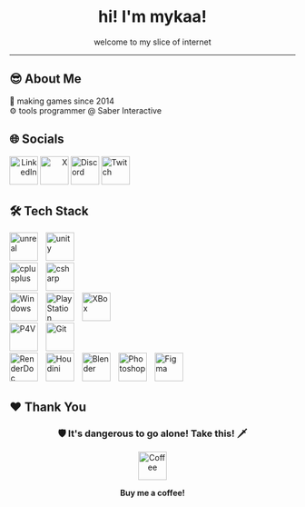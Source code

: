 <h1 align="center">hi! I'm mykaa! </h1>

<p align = center> welcome to my slice of internet </p>

---

## 😎 About Me
💾 making games since 2014 <br>
⚙️ tools programmer @ Saber Interactive <br>

## 🌐 Socials
<div align=left>
<span align="right">
<a href="https://linkedin.com/in/mykaa"><img src="https://www.svgrepo.com/show/448234/linkedin.svg" alt="LinkedIn" width=50px"></a>
<a href="https://twitter.com/mykaadev"><img src="https://www.svgrepo.com/show/475689/twitter-color.svg" alt="X" width=50px"></a>
</span>
<span align="left">
<a href="https://discord.gg/A8bwhNp"><img src="https://www.svgrepo.com/show/353655/discord-icon.svg" alt="Discord" width=50px"></a>
<a href="https://twitch.tv/mynameismyka"><img src="https://www.svgrepo.com/show/448251/twitch.svg" alt="Twitch" width=50px"></a></span>
</div>
 
## 🛠 Tech Stack
<div align="left">
  <img src="https://mykaadev.github.io/resources/icons/unreal.svg" style="width:50px; height:50px; object-fit:contain; margin-right:10px;" alt="unreal"/>
  <img src="https://mykaadev.github.io/resources/icons/unity.svg" style="width:50px; height:50px; object-fit:contain; margin-right:10px;" alt="unity"/>
</div>
<div align="left">
  <img src="https://mykaadev.github.io/resources/icons/cpp.svg" style="width:50px; height:50px; object-fit:contain; margin-right:10px;" alt="cplusplus"/>
  <img src="https://mykaadev.github.io/resources/icons/cs.svg" style="width:50px; height:50px; object-fit:contain; margin-right:10px;" alt="csharp"/>
</div>
<div align="left">
  <img src="https://mykaadev.github.io/resources/icons/windows.svg" style="width:50px; height:50px; object-fit:contain; margin-right:10px;" alt="Windows"/>
  <img src="https://mykaadev.github.io/resources/icons/playstation.svg" style="width:50px; height:50px; object-fit:contain; margin-right:10px;" alt="PlayStation"/>
  <img src="https://mykaadev.github.io/resources/icons/xbox.svg" style="width:50px; height:50px; object-fit:contain; margin-right:10px;" alt="XBox"/>
</div>
<div align="left">
  <img src="https://mykaadev.github.io/resources/icons/p4v.svg" style="width:50px; height:50px; object-fit:contain; margin-right:10px;" alt="P4V"/>
  <img src="https://mykaadev.github.io/resources/icons/githublogo.svg" style="width:50px; height:50px; object-fit:contain; margin-right:10px;" alt="Git"/>
</div>
<div align="left">
  <img src="https://mykaadev.github.io/resources/icons/RenderDoc.svg" style="width:50px; height:50px; object-fit:contain; margin-right:10px;" alt="RenderDoc"/>
  <img src="https://mykaadev.github.io/resources/icons/houdini.svg" style="width:50px; height:50px; object-fit:contain; margin-right:10px;" alt="Houdini"/>
   <img src="https://mykaadev.github.io/resources/icons/blender.svg" style="width:50px; height:50px; object-fit:contain; margin-right:10px;" alt="Blender"/>
   <img src="https://mykaadev.github.io/resources/icons/photoshop.svg" style="width:50px; height:50px; object-fit:contain; margin-right:10px;" alt="Photoshop"/>
   <img src="https://mykaadev.github.io/resources/icons/figma.svg" style="width:50px; height:50px; object-fit:contain; margin-right:10px;" alt="Figma"/>
</div>

<!--
## 🧑‍💻 Git Stats
<div align="center" style="display: flex; flex-wrap: wrap; justify-content: center; gap: 10px;">
  <img src="https://github-readme-stats.vercel.app/api?username=mykaadev&theme=tokyonight&show_icons=true&hide_border=false&count_private=true" height="100"/>
  <img src="https://github-readme-streak-stats.herokuapp.com/?user=mykaadev&theme=tokyonight&hide_border=false" height="100"/>
  <img src="https://github-readme-stats.vercel.app/api/top-langs/?username=mykaadev&theme=tokyonight&show_icons=true&hide_border=false&layout=compact" height="100"/>
</div>
-->

## ❤️ Thank You
<div align="center">
<h3> 🛡️ It's dangerous to go alone! Take this! 🗡️ </h3>
<a href="https://buymeacoffee.com/mykaadev"><img src="https://www.svgrepo.com/show/476855/coffee-to-go.svg" alt="Coffee" width=50px"></a>
<p><b>Buy me a coffee!</b></p>
</div>

